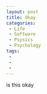 ```yaml
---
layout: post
title: Okay
categories:
 - Life
 - Software
 - Psysics
 - Psychology
tags:
 - 
 - 
 - 
---
```


is this okay
